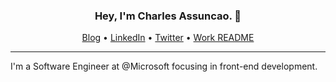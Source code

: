 <h3 align="center">Hey, I'm Charles Assuncao. 🤟</h3>

<p align="center">
  <a href="https://charlesassuncao.tech/">Blog</a> •
  <a href="https://www.linkedin.com/in/charlesassuncao/">LinkedIn</a> •
  <a href="https://twitter.com/assuncaocharles">Twitter</a> •
  <a href="https://github.com/assuncaocharles/README">Work README</a>
</p>

---

I'm a Software Engineer at @Microsoft focusing in front-end development. 
